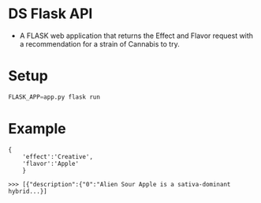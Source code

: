 # DS Flask API
- A FLASK web application that returns the Effect and Flavor request with a recommendation for a strain of Cannabis to try. 

# Setup
```py
FLASK_APP=app.py flask run
```

# Example 
```
{
    'effect':'Creative', 
    'flavor':'Apple'
    }
```

```
>>> [{"description":{"0":"Alien Sour Apple is a sativa-dominant hybrid...}]
```





